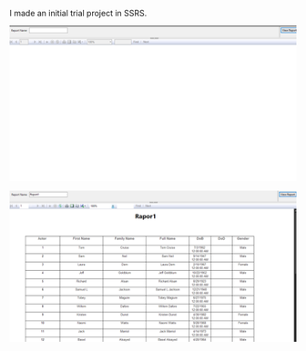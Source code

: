 I made an initial trial project in SSRS.


 ![anasayfa](https://github.com/helinyllmz/SSRS-Project1/blob/master/anasayfa.png)
 
 
 
 
 
 
 
 
 
 ![report](https://github.com/helinyllmz/SSRS-Project1/blob/master/report.png)
